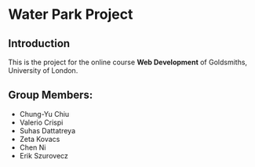 # Water Park Project

## Introduction

This is the project for the online course **Web Development** of Goldsmiths, University of London.

## Group Members:

* Chung-Yu Chiu
* Valerio Crispi
* Suhas Dattatreya
* Zeta Kovacs
* Chen Ni
* Erik Szurovecz
